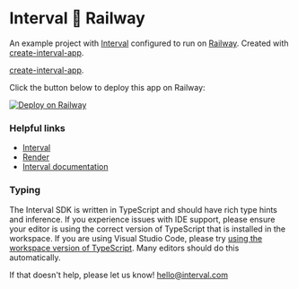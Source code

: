 # Interval 🤝 Railway

An example project with [Interval](https://interval.com) configured to run on [Railway](https://railway.app). Created with [create-interval-app](https://github.com/interval/create-interval-app).

[create-interval-app](https://github.com/interval/create-interval-app).

Click the button below to deploy this app on Railway:

[![Deploy on Railway](https://railway.app/button.svg)](https://railway.app/new/template/qU3MGg)

### Helpful links

- [Interval](https://interval.com)
- [Render](https://render.com)
- [Interval documentation](https://interval.com/docs)

### Typing

The Interval SDK is written in TypeScript and should have rich type hints and inference. If you experience issues with IDE support, please ensure your editor is using the correct version of TypeScript that is installed in the workspace. If you are using Visual Studio Code, please try [using the workspace version of TypeScript](https://code.visualstudio.com/docs/typescript/typescript-compiling#_using-the-workspace-version-of-typescript). Many editors should do this automatically.

If that doesn't help, please let us know! hello@interval.com
